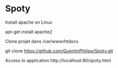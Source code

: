 # Spoty

Install apache on Linux 

apt-get install apache2

Clone projet dans /var/www/htdocs

git clone https://github.com/QuentinPhilipp/Spoty.git

Access to application http://localhost:80/spoty.html

